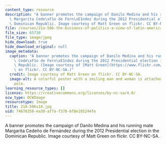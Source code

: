 ```yaml
---
content_type: resource
description: "A banner promotes the campaign of Danilo Medina and his running mate\
  \ Margarita Cede\xF1o de Fern\xE1ndez during the 2012 Presidential election in the\
  \ Dominican Republic. Image courtesy of Matt Green on flickr. CC BY-NC-SA."
file: /courses/21a-506-the-business-of-politics-a-view-of-latin-america-spring-2014/74678358ea30af7af3786f8e105244fe_21A-506s14.jpg
file_size: 65730
file_type: image/jpeg
hide_download: true
hide_download_original: null
image_metadata:
  caption: "A banner promotes the campaign of Danilo Medina and his running mate Margarita\
    \ Cede\xF1o de Fern\xE1ndez during the 2012 Presidential election in the Dominican\
    \ Republic. (Image courtesy of [Matt Green](https://www.flickr.com/photos/imjustwalkin/7279627664/in/photolist-phFWAc-pUYsFJ-pEDoS6-pEFGoU-pEJGrL-p1kyq2-pUYs8Q-pWUgVr-pz9oQo-phFWi8-phFcX9-px8NQL-px8PfU-phFWEv-c6gZFN-phFWre-phFd2C-o3iVP4-nYu2ZC-o1pBFQ-nJ3a2w-nYu3mu)\
    \ on flickr. CC BY-NC-SA.)"
  credit: Image courtesy of Matt Green on flickr. CC BY-NC-SA.
  image-alt: A colorful poster with a smiling man and woman is attached to a telephone
    pole.
learning_resource_types: []
license: https://creativecommons.org/licenses/by-nc-sa/4.0/
ocw_type: OCWImage
resourcetype: Image
title: 21A-506s14.jpg
uid: 74678358-ea30-af7a-f378-6f8e105244fe
---
```

A banner promotes the campaign of Danilo Medina and his running mate Margarita Cedeño de Fernández during the 2012 Presidential election in the Dominican Republic. Image courtesy of Matt Green on flickr. CC BY-NC-SA.